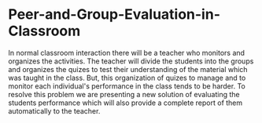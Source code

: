 Peer-and-Group-Evaluation-in-Classroom
======================================

In normal classroom interaction there will be a teacher who monitors and organizes the activities. The teacher will divide the students into the groups and organizes the quizes to test their understanding of the material which was taught in the class. But, this organization of quizes to manage and to monitor each individual's performance in the class tends to be harder. To resolve this problem we are presenting a new solution of evaluating the students performance which will also provide a complete report of them automatically to the teacher.
